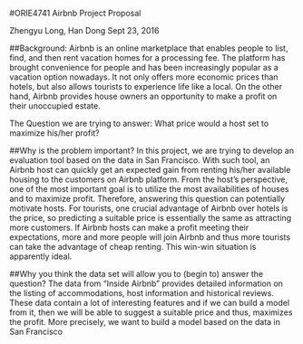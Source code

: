#ORIE4741 Airbnb Project Proposal

Zhengyu Long, Han Dong
Sept 23, 2016

##Background:
Airbnb is an online marketplace that enables people to list, find, and then rent vacation homes for a processing fee. The platform has brought convenience for people and has been increasingly popular as a vacation option nowadays. It not only offers more economic prices than hotels, but also allows tourists to experience life like a local. On the other hand, Airbnb provides house owners an opportunity to make a profit on their unoccupied estate. 

The Question we are trying to answer: What price would a host set to maximize his/her profit?

##Why is the problem important?
In this project, we are trying to develop an evaluation tool based on the data in San Francisco. With such tool, an Airbnb host can quickly get an expected gain from renting his/her available housing to the customers on Airbnb platform. 
From the host’s perspective, one of the most important goal is to utilize the most availabilities of houses and to maximize profit. Therefore, answering this question can potentially motivate hosts.
For tourists, one crucial advantage of Airbnb over hotels is the price, so predicting a suitable price is essentially the same as attracting more customers. If Airbnb hosts can make a profit meeting their expectations, more and more people will join Airbnb and thus more tourists can take the advantage of cheap renting. This win-win situation is apparently ideal.

##Why you think the data set will allow you to (begin to) answer the question?
The data from “Inside Airbnb” provides detailed information on the listing of accommodations, host information and historical reviews. These data contain a lot of interesting features and if we can build a model from it, then we will be able to suggest a suitable price and thus, maximizes the profit. More precisely, we want to build a model based on the data in San Francisco

